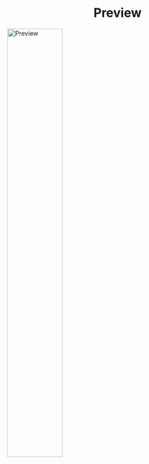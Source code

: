 <h1 style="text-align: center;" >Preview </h1>
<img src="https://i.ibb.co/Q6hV52y/Screenshot-2021-07-06-at-14-14-36-penguin.png" alt="Preview" width="50%">


